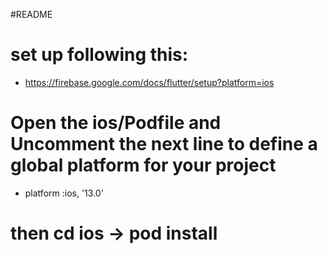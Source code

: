 #README
# set up following this:
- https://firebase.google.com/docs/flutter/setup?platform=ios 
# Open the ios/Podfile and Uncomment the next line to define a global platform for your project
- platform :ios, '13.0'
# then cd ios -> pod install